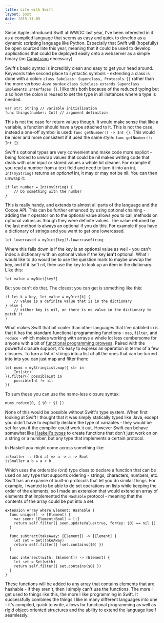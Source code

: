 ```yaml
---
title: Life with Swift
layout: post
date: 2015-11-09
---
```


Since Apple introduced Swift at WWDC last year, I've been interested in it as a compiled language that seems as easy and quick to develop as a dynamic scripting language like Python. Especially that Swift will (hopefully) be open sourced late this year, meaning that it could be used to develop applications that could be deployed easily onto a webserver as a simple binary (no [Capistrano](http://capistranorb.com) necessary).

Swift's basic syntax is incredibly clean and easy to get your head around. Keywords take second place to syntactic symbols - extending a class is done with a colon: `class Subclass: Superclass, Protocols {}` rather than the more verbose Java syntax `class Subclass extends Superclass implements Interfaces {}`. I like this both because of the reduced typing but also how the colon is reused to set the type in all instances where a type is needed.

    var str: String // variable initialisation
    func things(number: Int) // argument definition

This is not the case for return values though. It would make sense that like a variable, a function should have a type attached to it. This is not the case, instead a one-off symbol is used: `func getNumber() -> Int {}`. This would be nicer and more consistent if it used the same style: `func getNumber(): Int {}`.

Swift's optional types are very convenient and make code more explicit - being forced to unwrap values that could be nil makes writing code that deals with user input or stored values a whole lot cleaner. For example if you read a number from a text field and need to turn it into an int, `Int(myString)` returns an _optional_ int, it may or may not be nil. You can then unwrap it:

    if let number = Int(myString) {
        // Do something with the number
    }

This is really handy, and extends to almost all parts of the language and the Cocoa API. This can be further enhanced by using optional chaining - adding the `?` operator on to the optional value allows you to call methods on optional values as though they were definite values. The value returned by the last method is always an optional if you do this. For example if you have a dictionary of strings and you want to get one lowercased.

    let lowercased = myDict[key]?.lowercaseString

Where this falls down is if the key is an optional value as well - you can't index a dictionary with an optional value if the key **isn't** optional. What I would like to do would be to use the question mark to maybe unwrap the key, and if it isn't nil, then use the key to look up an item in the dictionary. Like this:

    let value = myDict[key?]

But you can't do that. The closest you can get is something like this:

    if let k = key, let value = myDict[k] {
        // value is a definite value that is in the dictionary
    } else {
        // either key is nil, or there is no value in the dictionary to match it
    }


What makes Swift that bit cooler than other languages that I've dabbled in is that it has the standard functional programming functions - `map`, `filter`, and `reduce` - which makes working with arrays a whole lot less cumbersome for anyone with a bit of [functional programming prowess](https://gist.github.com/JavaNut13/6e4d65328306b993ca6d). Paired with the powerful closure support, it's easy to express an operation in terms of a few closures. To turn a list of strings into a list of all the ones that can be turned into ints you can just map and filter them:

    let nums = myStringList.map({ str in
        Int(str)
    }).filter({ possibleInt in
        possibleInt != nil
    })

To sum these you can use the name-less closure syntax:

    nums.reduce(0, { $0 + $1 })
    
None of this would be possible without Swift's type system. When first looking at Swift I thought that it was simply statically typed like Java, except you didn't have to explicitly declare the type of variables - they would be set for you if the compiler could work it out. However Swift can behave somewhat like [Haskell's types](http://www.learnyouahaskell.com/types-and-typeclasses) to create functions that don't just work on on a string or a number, but any type that implements a certain protocol.

In Haskell you might come across something like:

    isSmaller :: (Ord a) => a -> a -> Bool
    isSmaller a b = a < b

Which uses the orderable (`Ord`) type class to declare a function that can be used on any type that supports ordering - strings, characters, numbers, etc. Swift has an expanse of built-in protocols that let you do similar things. For example, I wanted to be able to do set operations on lists while keeping the order of the elements, so I made an extension that would extend an array of elements that implemented the `Hashable` protocol - meaning that the contents of the array could be put into a set.

    extension Array where Element: Hashable {
      func unique() -> [Element] {
        var seen: [Element:Bool] = [:]
        return self.filter({ seen.updateValue(true, forKey: $0) == nil })
      }

      func subtract(takeAway: [Element]) -> [Element] {
        let set = Set(takeAway)
        return self.filter({ !set.contains($0) })
      }

      func intersect(with: [Element]) -> [Element] {
        let set = Set(with)
        return self.filter({ set.contains($0) })
      }
    }

These functions will be added to any array that contains elements that are hashable - if they aren't, then I simply can't use the functions. The more I get used to things like this, the more I like programming in Swift. It successfully combines the things I like in many different languages into one - it's compiled, quick to write, allows for functional programming as well as rigid object-oriented structures and the ability to extend the language itself seamlessly.